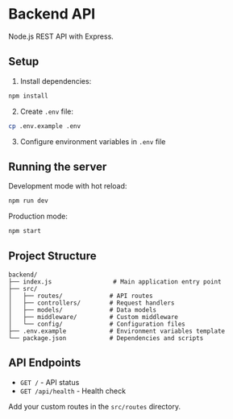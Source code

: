 # Backend API

Node.js REST API with Express.

## Setup

1. Install dependencies:
```bash
npm install
```

2. Create `.env` file:
```bash
cp .env.example .env
```

3. Configure environment variables in `.env` file

## Running the server

Development mode with hot reload:
```bash
npm run dev
```

Production mode:
```bash
npm start
```

## Project Structure

```
backend/
├── index.js                 # Main application entry point
├── src/
│   ├── routes/             # API routes
│   ├── controllers/        # Request handlers
│   ├── models/             # Data models
│   ├── middleware/         # Custom middleware
│   └── config/             # Configuration files
├── .env.example            # Environment variables template
└── package.json            # Dependencies and scripts
```

## API Endpoints

- `GET /` - API status
- `GET /api/health` - Health check

Add your custom routes in the `src/routes` directory.
